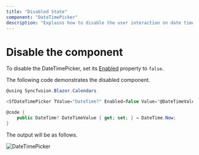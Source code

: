 ```yaml
---
title: "Disabled State"
component: "DateTimePicker"
description: "Explains how to disable the user interaction on date time picker component."
---
```


# Disable the component

To disable the DateTimePicker, set its
[Enabled](https://help.syncfusion.com/cr/blazor/Syncfusion.Blazor~Syncfusion.Blazor.Calendars.SfDateTimePicker%601~Enabled.html)
property to `false`.

The following code demonstrates the disabled component.

```csharp
@using Syncfusion.Blazor.Calendars

<SfDateTimePicker TValue="DateTime?" Enabled=false Value='@DateTimeValue'></SfDateTimePicker>

@code {
    public DateTime? DateTimeValue { get; set; } = DateTime.Now;
}
```

The output will be as follows.

![DateTimePicker](../images/disabled.png)

